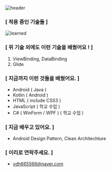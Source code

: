 ![header](https://capsule-render.vercel.app/api?type=wave&color=gradient&height=250&section=header&text=안녕하세요%20%20👋&fontSize=60&fontAlignY=35)

### [ 적용 중인 기술들 ]

![learned](https://user-images.githubusercontent.com/66651059/110414095-94a10480-80d2-11eb-840f-0a23602328ab.png)

### [ 위 기술 외에도 이런 기술을 배웠어요 ! ]

1. ViewBinding, DataBinding
2. Glide


### [ 지금까지 이런 것들을 배웠어요. ]

- Android ( Java )
- Kotlin ( Android )
- HTML ( include CSS3 )
- JavaScript ( 학교 수업 )
- C# ( WinForm / WPF ) ( 학교 수업 )

### [ 지금 배우고 있어요. ]

- Android Design Pattern, Clean Architechture

### [ 이리로 연락주세요. ]

- ydh665566@naver.com

